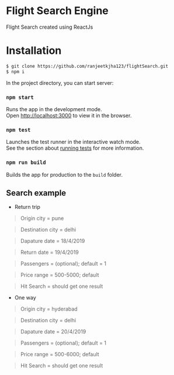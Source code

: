 # Flight Search Engine
Flight Search created using ReactJs

# Installation

```sh
$ git clone https://github.com/ranjeetkjha123/flightSearch.git
$ npm i
```

In the project directory, you can start server:

### `npm start`

Runs the app in the development mode.<br>
Open [http://localhost:3000](http://localhost:3000) to view it in the browser.
### `npm test`

Launches the test runner in the interactive watch mode.<br>
See the section about [running tests](#running-tests) for more information.

### `npm run build`

Builds the app for production to the `build` folder.<br>

## Search example

- Return trip

> Origin city         = pune

> Destination city    = delhi

> Dapature date       = 18/4/2019

> Return date         = 19/4/2019

> Passengers          = (optional); default = 1

> Price range         = 500-5000; default

> Hit Search          = should get one result

- One way

> Origin city         = hyderabad

> Destination city    = delhi

> Dapature date       = 20/4/2019

> Passengers          = (optional); default = 1

> Price range         = 500-6000; default

> Hit Search          = should get one result
